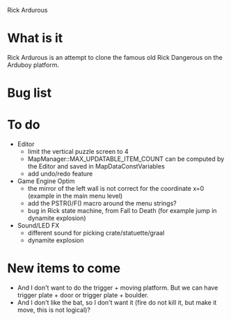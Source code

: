 Rick Ardurous

# What is it

Rick Ardurous is an attempt to clone the famous old Rick Dangerous on the Arduboy platform.

# Bug list

# To do
- Editor
	- limit the vertical puzzle screen to 4
	- MapManager::MAX_UPDATABLE_ITEM_COUNT can be computed by the Editor and saved in MapDataConstVariables
	- add undo/redo feature
- Game Engine Optim
	- the mirror of the left wall is not correct for the coordinate x=0 (example in the main menu level)
	- add the PSTR()/F() macro around the menu strings?
	- bug in Rick state machine, from Fall to Death (for example jump in dynamite explosion)
- Sound/LED FX
	- different sound for picking crate/statuette/graal
	- dynamite explosion

# New items to come
- And I don't want to do the trigger + moving platform. But we can have trigger plate + door or trigger plate + boulder.
- And I don't like the bat, so I don't want it (fire do not kill it, but make it move, this is not logical)?


